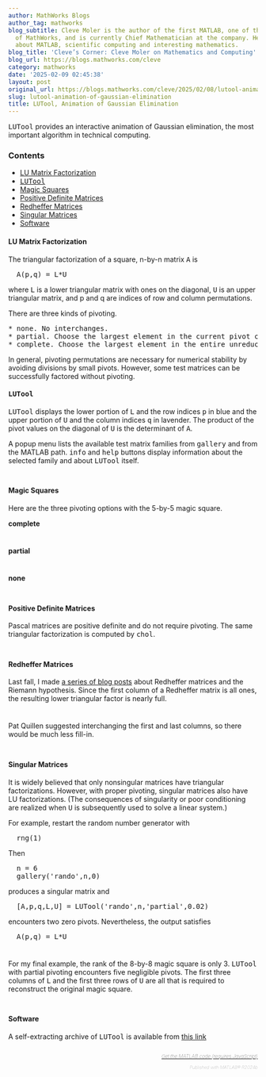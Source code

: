 ```yaml
---
author: MathWorks Blogs
author_tag: mathworks
blog_subtitle: Cleve Moler is the author of the first MATLAB, one of the founders
  of MathWorks, and is currently Chief Mathematician at the company. He writes here
  about MATLAB, scientific computing and interesting mathematics.
blog_title: 'Cleve’s Corner: Cleve Moler on Mathematics and Computing'
blog_url: https://blogs.mathworks.com/cleve
category: mathworks
date: '2025-02-09 02:45:38'
layout: post
original_url: https://blogs.mathworks.com/cleve/2025/02/08/lutool-animation-of-gaussian-elimination/?s_tid=feedtopost
slug: lutool-animation-of-gaussian-elimination
title: LUTool, Animation of Gaussian Elimination
---
```


<div class="content"><!--introduction-->
<p>
<tt>LUTool</tt> provides an interactive animation of Gaussian elimination, the most important algorithm in technical computing.</p>

<!--/introduction-->
<h3>Contents</h3>
<div>
<ul>
<li>
<a href="https://feeds.feedburner.com/mathworks/moler#9a082e23-5f77-439b-87dc-27e094abd2ea">LU Matrix Factorization</a>
</li>
<li>
<a href="https://feeds.feedburner.com/mathworks/moler#db10948f-e8f6-4220-9707-a33f965c2272"><tt>LUTool</tt></a>
</li>
<li>
<a href="https://feeds.feedburner.com/mathworks/moler#6b4793de-6686-4da5-91ce-363fc58c068b">Magic Squares</a>
</li>
<li>
<a href="https://feeds.feedburner.com/mathworks/moler#b5f1a600-244e-4bff-823c-210673ec5273">Positive Definite Matrices</a>
</li>
<li>
<a href="https://feeds.feedburner.com/mathworks/moler#84f5b49b-4243-477d-96d3-87c8d72c829d">Redheffer Matrices</a>
</li>
<li>
<a href="https://feeds.feedburner.com/mathworks/moler#5b2600ac-9536-457c-a935-7e35339edb57">Singular Matrices</a>
</li>
<li>
<a href="https://feeds.feedburner.com/mathworks/moler#ab040aa1-def2-4b72-b9a9-945da1a77b19">Software</a>
</li>
</ul>
</div>

<h4>LU Matrix Factorization<a name="9a082e23-5f77-439b-87dc-27e094abd2ea"></a>
</h4>
<p>The triangular factorization of a square, n-by-n matrix <tt>A</tt> is</p>

<pre>  A(p,q) = L*U</pre>
<p>where <tt>L</tt> is a lower triangular matrix with ones on the diagonal, <tt>U</tt> is an upper triangular matrix, and p and q are indices of row and column permutations.</p>

<p>There are three kinds of pivoting.</p>

<pre>* none. No interchanges.
* partial. Choose the largest element in the current pivot column.
* complete. Choose the largest element in the entire unreduced matrix.</pre>
<p>In general, pivoting permutations are necessary for numerical stability by avoiding divisions by small pivots. However, some test matrices can be successfully factored without pivoting.</p>

<h4>
<tt>LUTool</tt><a name="db10948f-e8f6-4220-9707-a33f965c2272"></a>
</h4>
<p>
<tt>LUTool</tt> displays the lower portion of <tt>L</tt> and the row indices <tt>p</tt> in blue and the upper portion of <tt>U</tt> and the column indices <tt>q</tt> in lavender. The product of the pivot values on the diagonal of <tt>U</tt> is the determinant of <tt>A</tt>.</p>

<p>A popup menu lists the available test matrix families from <tt>gallery</tt> and from the MATLAB path. <tt>info</tt> and <tt>help</tt> buttons display information about the selected family and about <tt>LUTool</tt> itself.</p>

<p>
<img alt="" hspace="5" src="https://blogs.mathworks.com/cleve/files/magic_3_static.gif" vspace="5" /> </p>

<h4>Magic Squares<a name="6b4793de-6686-4da5-91ce-363fc58c068b"></a>
</h4>
<p>Here are the three pivoting options with the 5-by-5 magic square.</p>

<p>
<b>complete</b>
</p>

<p>
<img alt="" hspace="5" src="https://blogs.mathworks.com/cleve/files/magic_5_complete.gif" vspace="5" /> </p>

<p>
<b>partial</b>
</p>

<p>
<img alt="" hspace="5" src="https://blogs.mathworks.com/cleve/files/magic_5_partial.gif" vspace="5" /> </p>

<p>
<b>none</b>
</p>

<p>
<img alt="" hspace="5" src="https://blogs.mathworks.com/cleve/files/magic_5_none.gif" vspace="5" /> </p>

<h4>Positive Definite Matrices<a name="b5f1a600-244e-4bff-823c-210673ec5273"></a>
</h4>
<p>Pascal matrices are positive definite and do not require pivoting. The same triangular factorization is computed by <tt>chol</tt>.</p>

<p>
<img alt="" hspace="5" src="https://blogs.mathworks.com/cleve/files/pascal_6_none.gif" vspace="5" /> </p>

<h4>Redheffer Matrices<a name="84f5b49b-4243-477d-96d3-87c8d72c829d"></a>
</h4>
<p>Last fall, I made <a href="https://blogs.mathworks.com/cleve/2024/09/23/redheffer-mertens-and-one-million-dollars/">a series of blog posts</a> about Redheffer matrices and the Riemann hypothesis. Since the first column of a Redheffer matrix is all ones, the resulting lower triangular factor is nearly full.</p>

<p>
<img alt="" hspace="5" src="https://blogs.mathworks.com/cleve/files/redheff_7_partial.gif" vspace="5" /> </p>

<p>Pat Quillen suggested interchanging the first and last columns, so there would be much less fill-in.</p>

<p>
<img alt="" hspace="5" src="https://blogs.mathworks.com/cleve/files/redheff_3_7_partial.gif" vspace="5" /> </p>

<h4>Singular Matrices<a name="5b2600ac-9536-457c-a935-7e35339edb57"></a>
</h4>
<p>It is widely believed that only nonsingular matrices have triangular factorizations. However, with proper pivoting, singular matrices also have LU factorizations. (The consequences of singularity or poor conditioning are realized when <tt>U</tt> is subsequently used to solve a linear system.)</p>

<p>For example, restart the random number generator with</p>

<pre>  rng(1)</pre>
<p>Then</p>

<pre>  n = 6
  gallery('rando',n,0)</pre>
<p>produces a singular matrix and</p>

<pre>  [A,p,q,L,U] = LUTool('rando',n,'partial',0.02)</pre>
<p>encounters two zero pivots. Nevertheless, the output satisfies</p>

<pre>  A(p,q) = L*U</pre>
<p>
<img alt="" hspace="5" src="https://blogs.mathworks.com/cleve/files/rando_6_partial.gif" vspace="5" /> </p>

<p>For my final example, the rank of the 8-by-8 magic square is only 3. <tt>LUTool</tt> with partial pivoting encounters five negligible pivots. The first three columns of <tt>L</tt> and the first three rows of <tt>U</tt> are all that is required to reconstruct the original magic square.</p>

<p>
<img alt="" hspace="5" src="https://blogs.mathworks.com/cleve/files/magic_8_partial.gif" vspace="5" /> </p>

<h4>Software<a name="ab040aa1-def2-4b72-b9a9-945da1a77b19"></a>
</h4>
<p>A self-extracting archive of <tt>LUTool</tt> is available from <a href="https://blogs.mathworks.com/cleve/files/LUTool_mzip.m">this link</a>
</p>

<!-- 
    function grabCode_39dca6aaf7274169876a8296cc5c2505() {
        // Remember the title so we can use it in the new page
        title = document.title;

        // Break up these strings so that their presence
        // in the Javascript doesn't mess up the search for
        // the MATLAB code.
        t1='39dca6aaf7274169876a8296cc5c2505 ' + '##### ' + 'SOURCE BEGIN' + ' #####';
        t2='##### ' + 'SOURCE END' + ' #####' + ' 39dca6aaf7274169876a8296cc5c2505';
    
        b=document.getElementsByTagName('body')[0];
        i1=b.innerHTML.indexOf(t1)+t1.length;
        i2=b.innerHTML.indexOf(t2);
 
        code_string = b.innerHTML.substring(i1, i2);
        code_string = code_string.replace(/REPLACE_WITH_DASH_DASH/g,'--');

        // Use /x3C/g instead of the less-than character to avoid errors 
        // in the XML parser.
        // Use '\x26#60;' instead of '<' so that the XML parser
        // doesn't go ahead and substitute the less-than character. 
        code_string = code_string.replace(/\x3C/g, '\x26#60;');

        copyright = 'Copyright 2025 The MathWorks, Inc.';

        w = window.open();
        d = w.document;
        d.write('<pre>\n');
        d.write(code_string);

        // Add copyright line at the bottom if specified.
        if (copyright.length > 0) {
            d.writeln('');
            d.writeln('%%');
            if (copyright.length > 0) {
                d.writeln('% _' + copyright + '_');
            }
        }

        d.write('</pre>\n');

        d.title = title + ' (MATLAB code)';
        d.close();
    }   
     -->
<p style="text-align: right; font-size: xx-small; font-weight: lighter; font-style: italic; color: gray;">
<br />
<a href=""><span style="font-size: x-small; font-style: italic;">Get 
      the MATLAB code <noscript>(requires JavaScript)</noscript>
</span></a>
<br />
<br />
      Published with MATLAB&reg; R2024b<br />
</p>

</div>

<!--
39dca6aaf7274169876a8296cc5c2505 ##### SOURCE BEGIN #####
%% LUTool, Animation of Gaussian Elimination
% |LUTool| provides an interactive animation of Gaussian elimination,
% the most important algorithm in technical computing.

%% LU Matrix Factorization
% The triangular factorization of a square, n-by-n matrix |A| is
%
%    A(p,q) = L*U
%
% where |L| is a lower triangular matrix with ones on the diagonal,
% |U| is an upper triangular matrix, and p and q are indices of
% row and column permutations.
%
% There are three kinds of pivoting.
%
%  * none. No interchanges.
%  * partial. Choose the largest element in the current pivot column.
%  * complete. Choose the largest element in the entire unreduced matrix.
%
% In general, pivoting permutations are necessary for numerical stability
% by avoiding divisions by small pivots.  However, some test matrices
% can be successfully factored without pivoting.

%% |LUTool|
% |LUTool| displays the lower portion of |L| and the row indices |p|
% in blue and the upper portion of |U| and the column indices |q|
% in lavender.  The product of the pivot values on the diagonal of |U|
% is the determinant of |A|.
%
% A popup menu lists the available test matrix families from |gallery|
% and from the MATLAB path. |info| and |help| buttons display
% information about the selected family and about |LUTool| itself.
%
% <<magic_3_static.gif>>
%

%% Magic Squares
% Here are the three pivoting options with the 5-by-5 magic square.
%
% *complete*
% 
% <<magic_5_complete.gif>>
%
% *partial*
% 
% <<magic_5_partial.gif>>
%
% *none*
% 
% <<magic_5_none.gif>>

%% Positive Definite Matrices
% Pascal matrices are positive definite and do not require pivoting. 
% The same triangular factorization is computed by |chol|.
%
% <<pascal_6_none.gif>>
%

%% Redheffer Matrices
% Last fall, I made
% <https://blogs.mathworks.com/cleve/2024/09/23/redheffer-mertens-and-one-million-dollars/
% a series of blog posts> about Redheffer matrices and the Riemann
% hypothesis.  Since the first column of a Redheffer matrix is all ones,
% the resulting lower triangular factor is nearly full.
%
% <<redheff_7_partial.gif>>
%
% Pat Quillen suggested interchanging the first and last columns, so
% there would be much less fill-in.
%
% <<redheff_3_7_partial.gif>>
%

%% Singular Matrices
% It is widely believed that only nonsingular matrices have triangular
% factorizations.  However, with proper pivoting, singular matrices also
% have LU factorizations.  (The consequences of singularity or poor
% conditioning are realized when |U| is subsequently used to solve
% a linear system.)
%
% For example, restart the random number generator with
% 
%    rng(1)
%
% Then
%
%    n = 6
%    gallery('rando',n,0)
%
% produces a singular matrix and
%
%    [A,p,q,L,U] = LUTool('rando',n,'partial',0.02)
%
% encounters two zero pivots.  Nevertheless, the output satisfies
%
%    A(p,q) = L*U
%
% <<rando_6_partial.gif>>
%
%%
% For my final example, the rank of the 8-by-8 magic square is only 3.
% |LUTool| with partial pivoting encounters five negligible pivots.
% The first three columns of |L| and the first three rows of |U|
% are all that is required to reconstruct the original magic square.
%
% <<magic_8_partial.gif>>
%

%% Software
% A self-extracting archive of |LUTool| is available from
% <https://blogs.mathworks.com/cleve/files/LUTool_mzip.m this link>
##### SOURCE END ##### 39dca6aaf7274169876a8296cc5c2505
-->
